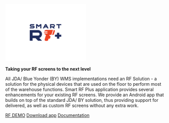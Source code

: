<img src="./attachments/RF Plus final logo-01.png" alt="Image description" height="180" style="object-fit: cover;" >

**Taking your RF screens to the next level** 

All JDA/ Blue Yonder (BY) WMS implementations need an RF Solution - a solution for the physical devices that are used on the floor to perform most of the warehouse functions. Smart RF Plus application provides several enhancements for your existing RF screens. We provide an Android app that builds on top of the standard JDA/ BY solution, thus providing support for delivered, as well as custom RF screens without any extra work.

[RF DEMO](https://www.smart-is.com/what-we-do/smart-product/rf/)
[Download app](https://play.google.com/store/apps/details?id=com.oracular.rprfemulatorvoice)
[Documentation](./readme.md)
